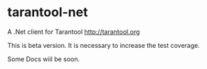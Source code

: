 # tarantool-net
A .Net client for Tarantool http://tarantool.org

This is beta version. It is necessary to increase the test coverage.

Some Docs wiil be soon.